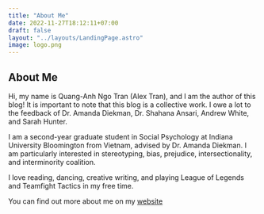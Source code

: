 ```yaml
---
title: "About Me"
date: 2022-11-27T18:12:11+07:00
draft: false
layout: "../layouts/LandingPage.astro"
image: logo.png
---
```


## About Me

Hi, my name is Quang-Anh Ngo Tran (Alex Tran), and I am the author of this blog! It is important to note that this blog is a collective work. I owe a lot to the feedback of Dr. Amanda Diekman, Dr. Shahana Ansari, Andrew White, and Sarah Hunter.

I am a second-year graduate student in Social Psychology at Indiana University Bloomington from Vietnam, advised by Dr. Amanda Diekman. I am particularly interested in stereotyping, bias, prejudice, intersectionality, and interminority coalition.

I love reading, dancing, creative writing, and playing League of Legends and Teamfight Tactics in my free time.

You can find out more about me on my [website](https://quanganhtranngo.github.io/)
